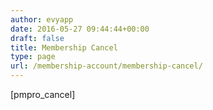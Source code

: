 ```yaml
---
author: evyapp
date: 2016-05-27 09:44:44+00:00
draft: false
title: Membership Cancel
type: page
url: /membership-account/membership-cancel/
---
```


[pmpro_cancel]

